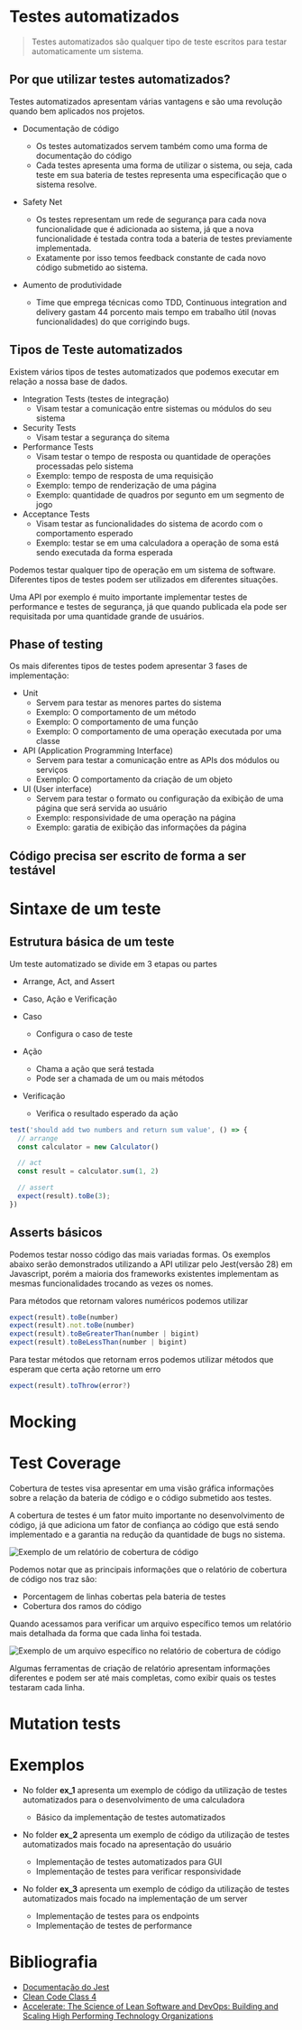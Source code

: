 # Testes automatizados

> Testes automatizados são qualquer tipo de teste escritos para testar automaticamente um sistema.

## Por que utilizar testes automatizados?

Testes automatizados apresentam várias vantagens e são uma revolução quando bem aplicados nos projetos.

- Documentação de código
  - Os testes automatizados servem também como uma forma de documentação do código
  - Cada testes apresenta uma forma de utilizar o sistema, ou seja, cada teste em sua bateria de testes representa uma especificação que o sistema resolve.

- Safety Net
  - Os testes representam um rede de segurança para cada nova funcionalidade que é adicionada ao sistema, já que a nova funcionalidade é testada contra toda a bateria de testes previamente implementada.
  - Exatamente por isso temos feedback constante de cada novo código submetido ao sistema.

- Aumento de produtividade
  - Time que emprega técnicas como TDD, Continuous integration and delivery gastam 44 porcento mais tempo em trabalho útil (novas funcionalidades) do que corrigindo bugs.

## Tipos de Teste automatizados

Existem vários tipos de testes automatizados que podemos executar em relação a nossa base de dados. 

- Integration Tests (testes de integração)
  - Visam testar a comunicação entre sistemas ou módulos do seu sistema
- Security Tests
  - Visam testar a segurança do sitema
- Performance Tests
  - Visam testar o tempo de resposta ou quantidade de operações processadas pelo sistema
  - Exemplo: tempo de resposta de uma requisição
  - Exemplo: tempo de renderização de uma página
  - Exemplo: quantidade de quadros por segunto em um segmento de jogo
- Acceptance Tests
  - Visam testar as funcionalidades do sistema de acordo com o comportamento esperado
  - Exemplo: testar se em uma calculadora a operação de soma está sendo executada da forma esperada

Podemos testar qualquer tipo de operação em um sistema de software. Diferentes tipos de testes podem ser utilizados em diferentes situações.

Uma API por exemplo é muito importante implementar testes de performance e testes de segurança, já que quando publicada ela pode ser requisitada por uma quantidade grande de usuários.

## Phase of testing

Os mais diferentes tipos de testes podem apresentar 3 fases de implementação:

- Unit
  - Servem para testar as menores partes do sistema
  - Exemplo: O comportamento de um método
  - Exemplo: O comportamento de uma função
  - Exemplo: O comportamento de uma operação executada por uma classe
- API (Application Programming Interface)
  - Servem para testar a comunicação entre as APIs dos módulos ou serviços
  - Exemplo: O comportamento da criação de um objeto
- UI (User interface)
  - Servem para testar o formato ou configuração da exibição de uma página que será servida ao usuário
  - Exemplo: responsividade de uma operação na página
  - Exemplo: garatia de exibição das informações da página

## Código precisa ser escrito de forma a ser testável

# Sintaxe de um teste

## Estrutura básica de um teste

Um teste automatizado se divide em 3 etapas ou partes

- Arrange, Act, and Assert 
- Caso, Ação e Verificação

- Caso
  - Configura o caso de teste
- Ação
  - Chama a ação que será testada
  - Pode ser a chamada de um ou mais métodos
- Verificação
  - Verifica o resultado esperado da ação

```js
test('should add two numbers and return sum value', () => {
  // arrange
  const calculator = new Calculator()

  // act
  const result = calculator.sum(1, 2)

  // assert
  expect(result).toBe(3);
})
```

## Asserts básicos

Podemos testar nosso código das mais variadas formas. Os exemplos abaixo serão demonstrados utilizando a API utilizar pelo Jest(versão 28) em Javascript, porém a maioria dos frameworks existentes implementam as mesmas funcionalidades trocando as vezes os nomes.

Para métodos que retornam valores numéricos podemos utilizar

```js
expect(result).toBe(number)
expect(result).not.toBe(number)
expect(result).toBeGreaterThan(number | bigint)
expect(result).toBeLessThan(number | bigint)
```

Para testar métodos que retornam erros podemos utilizar métodos que esperam que certa ação retorne um erro

```js
expect(result).toThrow(error?)
```

# Mocking

# Test Coverage

Cobertura de testes visa apresentar em uma visão gráfica informações sobre a relação da bateria de código e o código submetido aos testes.

A cobertura de testes é um fator muito importante no desenvolvimento de código, já que adiciona um fator de confiança ao código que está sendo implementado e a garantia na redução da quantidade de bugs no sistema.

![Exemplo de um relatório de cobertura de código](imgs/code_coverage.png)

Podemos notar que as principais informações que o relatório de cobertura de código nos traz são:

- Porcentagem de linhas cobertas pela bateria de testes
- Cobertura dos ramos do código

Quando acessamos para verificar um arquivo específico temos um relatório mais detalhada da forma que cada linha foi testada.

![Exemplo de um arquivo específico no relatório de cobertura de código](imgs/code_coverage_file.png)

Algumas ferramentas de criação de relatório apresentam informações diferentes e podem ser até mais completas, como exibir quais os testes testaram cada linha.

# Mutation tests

# Exemplos

- No folder **ex_1** apresenta um exemplo de código da utilização de testes automatizados para o desenvolvimento de uma calculadora
  - Básico da implementação de testes automatizados

- No folder **ex_2** apresenta um exemplo de código da utilização de testes automatizados mais focado na apresentação do usuário
  - Implementação de testes automatizados para GUI
  - Implementação de testes para verificar responsividade

- No folder **ex_3** apresenta um exemplo de código da utilização de testes automatizados mais focado na implementação de um server
  - Implementação de testes para os endpoints
  - Implementação de testes de performance

# Bibliografia

- [Documentação do Jest](https://jestjs.io/)
- [Clean Code Class 4](https://www.youtube.com/watch?v=58jGpV2Cg50&list=PLmmYSbUCWJ4x1GO839azG_BBw8rkh-zOj&index=5)
- [Accelerate: The Science of Lean Software and DevOps: Building and Scaling High Performing Technology Organizations](https://www.amazon.com/Accelerate-Software-Performing-Technology-Organizations/dp/1942788339)
